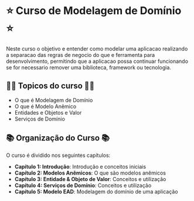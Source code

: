 # ⭐ Curso de Modelagem de Domínio ⭐

Neste curso o objetivo e entender como modelar uma aplicacao realizando a separacao das regras de negocio do que e ferramenta para desenvolvimento, permitindo que a aplicacao possa continuar funcionando se for necessario remover uma biblioteca, framework ou tecnologia.

## 🧑‍💻 Topicos do curso 🧑‍💻

-   O que é Modelagem de Domínio
-   O que é Modelo Anêmico
-   Entidades e Objetos e Valor
-   Serviços de Domínio

## 📚 Organização do Curso 📚

O curso é dividido nos seguintes capítulos:

-   **Capítulo 1: Introdução**: Introdução e conceitos iniciais
-   **Capítulo 2: Modelos Anêmicos**: O que são modelos anêmicos
-   **Capítulo 3: Entidade & Objeto de Valor**: Conceitos e utilização
-   **Capítulo 4: Serviços de Domínio**: Conceitos e utilização
-   **Capítulo 5: Modelo EAD**: Modelagem do domínio de uma aplicação
